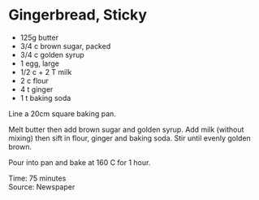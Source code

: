 # Gingerbread, Sticky

* 125g butter
* 3/4 c brown sugar, packed
* 3/4 c golden syrup
* 1 egg, large
* 1/2 c + 2 T milk
* 2 c flour
* 4 t ginger
* 1 t baking soda

Line a 20cm square baking pan.

Melt butter then add brown sugar and golden syrup.  Add milk (without mixing) then sift in flour, ginger and baking soda.  Stir until evenly golden brown.

Pour into pan and bake at 160 C for 1 hour.

Time: 75 minutes  
Source: Newspaper


